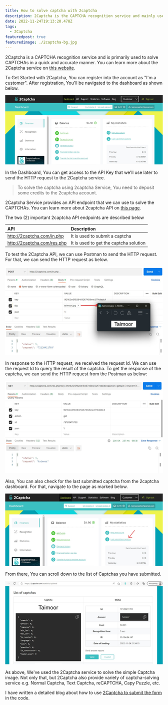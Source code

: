 ```yaml
---
title: How to solve captcha with 2captcha
description: 2Captcha is the CAPTCHA recognition service and mainly used to solve CAPTCHAs in a quick and accurate way possible
date: 2022-11-24T19:13:20.478Z
tags:
  - 2Captcha
featuredpost: true
featuredimage: ./2captcha-bg.jpg
---
```


2Captcha is a CAPTCHA recognition service and is primarily used to solve CAPTCHAs in a quick and accurate manner. You can learn more about the 2Captcha service on [this website](https://2captcha.com).

To Get Started with 2Captcha, You can register into the account as "I'm a customer". After registration, You'll be navigated to the dashboard as shown below.

![2captcha service](./2captcha-service.jpg)

In the Dashboard, You can get access to the API Key that we'll use later to send the HTTP request to the 2Captcha service.

> To solve the captcha using 2captcha Service, You need to deposit some credits to the 2captcha account.

2Captcha Service provides an API endpoint that we can use to solve the CAPTCHAs. You can learn more about 2captcha API on [this page](https://2captcha.com/api-docs).

The two (2) important 2captcha API endpoints are described below

| API                           | Description                             |
| :---------------------------- | :-------------------------------------- |
| http://2captcha.com/in.php    | It is used to submit a captcha          |
| http://2captcha.com/res.php   | It is used to get the captcha solution  |

To test the 2Captcha API, we can use Postman to send the HTTP request. For that, we can send the HTTP request as below.

![in.php 2captcha](./in-php-2captcha.jpg)

In response to the HTTP request, we received the request Id. We can use the request Id to query the result of the captcha. To get the response of the captcha, we can send the HTTP request from the Postman as below:

![res result 2captcha](./res-result.jpg)

Also, You can also check for the last submitted captcha from the 2captcha dashboard. For that, navigate to the page as marked below.

![Last Captcha Navigation](last-captcha-navigation.jpg)

From there, You can scroll down to the list of Captchas you have submitted.

![list of Captchas](./list-of-captchas.jpg)

As above, We've used the 2Captcha service to solve the simple Captcha image. Not only that, but 2Captcha also provide variety of captcha-solving service e.g. Normal Captcha, Text Captcha, reCAPTCHA, Capy Puzzle, etc.

I have written a detailed blog about how to use [2Captcha to submit the form](/blogs/form-submission-puppeteer-2captcha) in the code.
